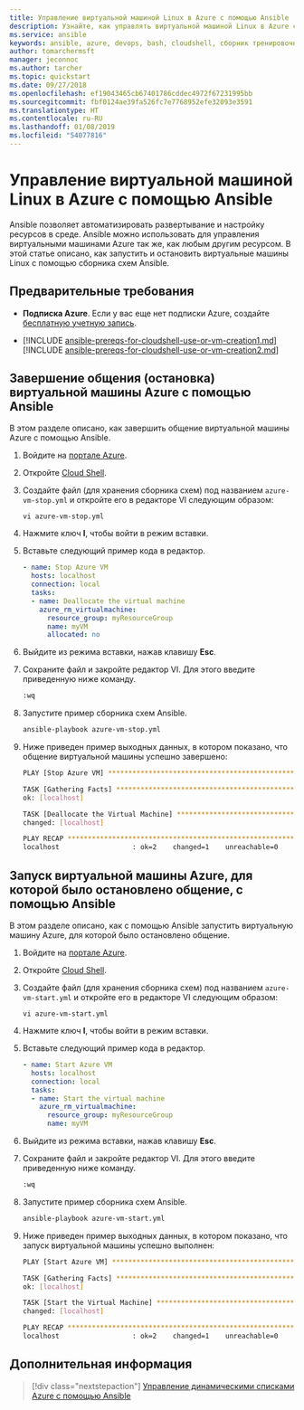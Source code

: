 ```yaml
---
title: Управление виртуальной машиной Linux в Azure с помощью Ansible
description: Узнайте, как управлять виртуальной машиной Linux в Azure с помощью Ansible
ms.service: ansible
keywords: ansible, azure, devops, bash, cloudshell, сборник тренировочных заданий, bash
author: tomarchermsft
manager: jeconnoc
ms.author: tarcher
ms.topic: quickstart
ms.date: 09/27/2018
ms.openlocfilehash: ef19043465cb67401786cddec4972f67231995bb
ms.sourcegitcommit: fbf0124ae39fa526fc7e7768952efe32093e3591
ms.translationtype: HT
ms.contentlocale: ru-RU
ms.lasthandoff: 01/08/2019
ms.locfileid: "54077816"
---
```

# <a name="use-ansible-to-manage-a-linux-virtual-machine-in-azure"></a>Управление виртуальной машиной Linux в Azure с помощью Ansible
Ansible позволяет автоматизировать развертывание и настройку ресурсов в среде. Ansible можно использовать для управления виртуальными машинами Azure так же, как любым другим ресурсом. В этой статье описано, как запустить и остановить виртуальные машины Linux с помощью сборника схем Ansible. 

## <a name="prerequisites"></a>Предварительные требования

- **Подписка Azure**. Если у вас еще нет подписки Azure, создайте [бесплатную учетную запись](https://azure.microsoft.com/free/?ref=microsoft.com&utm_source=microsoft.com&utm_medium=docs&utm_campaign=visualstudio).

- [!INCLUDE [ansible-prereqs-for-cloudshell-use-or-vm-creation1.md](../../../includes/ansible-prereqs-for-cloudshell-use-or-vm-creation1.md)] [!INCLUDE [ansible-prereqs-for-cloudshell-use-or-vm-creation2.md](../../../includes/ansible-prereqs-for-cloudshell-use-or-vm-creation2.md)]

## <a name="use-ansible-to-deallocate-stop-an-azure-virtual-machine"></a>Завершение общения (остановка) виртуальной машины Azure с помощью Ansible
В этом разделе описано, как завершить общение виртуальной машины Azure с помощью Ansible.

1.  Войдите на [портале Azure](https://go.microsoft.com/fwlink/p/?LinkID=525040).

1.  Откройте [Cloud Shell](/azure/cloud-shell/overview).

1.  Создайте файл (для хранения сборника схем) под названием `azure-vm-stop.yml` и откройте его в редакторе VI следующим образом:

    ```azurecli-interactive
    vi azure-vm-stop.yml
    ```

1.  Нажмите ключ **I**, чтобы войти в режим вставки.

1.  Вставьте следующий пример кода в редактор.

    ```yaml
    - name: Stop Azure VM
      hosts: localhost
      connection: local
      tasks:
      - name: Deallocate the virtual machine
        azure_rm_virtualmachine:
          resource_group: myResourceGroup
          name: myVM
          allocated: no
    ```

1.  Выйдите из режима вставки, нажав клавишу **Esc**.

1.  Сохраните файл и закройте редактор VI. Для этого введите приведенную ниже команду.

    ```bash
    :wq
    ```

1.  Запустите пример сборника схем Ansible.

    ```bash
    ansible-playbook azure-vm-stop.yml
    ```

1.  Ниже приведен пример выходных данных, в котором показано, что общение виртуальной машины успешно завершено:

    ```bash
    PLAY [Stop Azure VM] ********************************************************

    TASK [Gathering Facts] ******************************************************
    ok: [localhost]

    TASK [Deallocate the Virtual Machine] ***************************************
    changed: [localhost]

    PLAY RECAP ******************************************************************
    localhost                  : ok=2    changed=1    unreachable=0    failed=0
    ```

## <a name="use-ansible-to-start-a-deallocated-stopped-azure-virtual-machine"></a>Запуск виртуальной машины Azure, для которой было остановлено общение, с помощью Ansible
В этом разделе описано, как с помощью Ansible запустить виртуальную машину Azure, для которой было остановлено общение.

1.  Войдите на [портале Azure](https://go.microsoft.com/fwlink/p/?LinkID=525040).

1.  Откройте [Cloud Shell](/azure/cloud-shell/overview).

1.  Создайте файл (для хранения сборника схем) под названием `azure-vm-start.yml` и откройте его в редакторе VI следующим образом:

    ```azurecli-interactive
    vi azure-vm-start.yml
    ```

1.  Нажмите ключ **I**, чтобы войти в режим вставки.

1.  Вставьте следующий пример кода в редактор.

    ```yaml
    - name: Start Azure VM
      hosts: localhost
      connection: local
      tasks:
      - name: Start the virtual machine
        azure_rm_virtualmachine:
          resource_group: myResourceGroup
          name: myVM
    ```

1.  Выйдите из режима вставки, нажав клавишу **Esc**.

1.  Сохраните файл и закройте редактор VI. Для этого введите приведенную ниже команду.

    ```bash
    :wq
    ```

1.  Запустите пример сборника схем Ansible.

    ```bash
    ansible-playbook azure-vm-start.yml
    ```

1.  Ниже приведен пример выходных данных, в котором показано, что запуск виртуальной машины успешно выполнен:

    ```bash
    PLAY [Start Azure VM] ********************************************************

    TASK [Gathering Facts] ******************************************************
    ok: [localhost]

    TASK [Start the Virtual Machine] ********************************************
    changed: [localhost]

    PLAY RECAP ******************************************************************
    localhost                  : ok=2    changed=1    unreachable=0    failed=0
    ```

## <a name="next-steps"></a>Дополнительная информация
> [!div class="nextstepaction"] 
> [Управление динамическими списками Azure с помощью Ansible](~/articles/ansible/ansible-manage-azure-dynamic-inventories.md)
